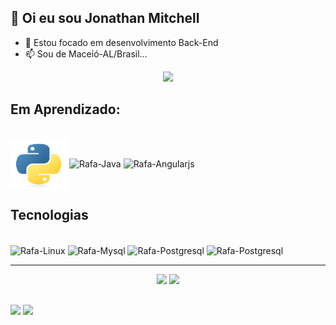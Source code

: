## 👋 Oi eu sou Jonathan Mitchell
- 👀 Estou focado em desenvolvimento Back-End
- 📫 Sou de Maceió-AL/Brasil...
  
<div align="center">
  <img src="https://i.pinimg.com/originals/99/23/bf/9923bf52e34b0c3007c6388056063580.gif" width="350" />
 </div>
</div>

## Em Aprendizado:
<div style="display: inline_block"><br>
  <img align="center" alt="Rafa-Python" height="80" width="90" src="https://raw.githubusercontent.com/devicons/devicon/master/icons/python/python-original.svg">
  <img align="center" alt="Rafa-Java" height="80" width="90" src="https://cdn.jsdelivr.net/gh/devicons/devicon/icons/java/java-original-wordmark.svg">
  <img align="center" alt="Rafa-Angularjs" height="80" width="90" src="https://cdn.jsdelivr.net/gh/devicons/devicon/icons/angularjs/angularjs-original.svg">
</div>

## Tecnologias
<div style="display: inline_block"><br>
<img align="center" alt="Rafa-Linux" height="80" width="90" src="https://cdn.jsdelivr.net/gh/devicons/devicon/icons/linux/linux-original.svg">
<img align="center" alt="Rafa-Mysql" height="80" width="90" src="https://cdn.jsdelivr.net/gh/devicons/devicon/icons/mysql/mysql-original.svg">
<img align="center" alt="Rafa-Postgresql" height="80" width="90" src="https://cdn.jsdelivr.net/gh/devicons/devicon/icons/postgresql/postgresql-original.svg">
<img align="center" alt="Rafa-Postgresql" height="80" width="90" src="https://cdn.jsdelivr.net/gh/devicons/devicon/icons/sqlite/sqlite-original.svg">

<br />
<hr />

<div align="center">
 <img height="180" src="https://github-readme-stats-eight-theta.vercel.app/api?username=jonh-mitchell&show_icons=true&theme=react&include_all_commits=true&count_private=true"/>
 <img height="180" src="https://github-readme-stats-eight-theta.vercel.app/api/top-langs/?username=jonh-mitchell&langs_count=8&layout=compact&theme=react"/>
</div>

## 
<div> 
  <a href = "mailto:mitchell.brandao@gmail.com"><img src="https://img.shields.io/badge/Gmail-D14836?style=for-the-badge&logo=gmail&logoColor=white"></a>
  <a href="" target="_blank"><img src="https://img.shields.io/badge/-LinkedIn-%230077B5?style=for-the-badge&logo=linkedin&logoColor=white" target="_blank"></a> 
  
</div>
